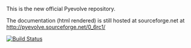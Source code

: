 This is the new official Pyevolve repository.

The documentation (html rendered) is still hosted at sourceforge.net at http://pyevolve.sourceforge.net/0_6rc1/

[![Build Status](https://travis-ci.org/BubaVV/Pyevolve.svg?branch=master)](https://travis-ci.org/BubaVV/Pyevolve)
